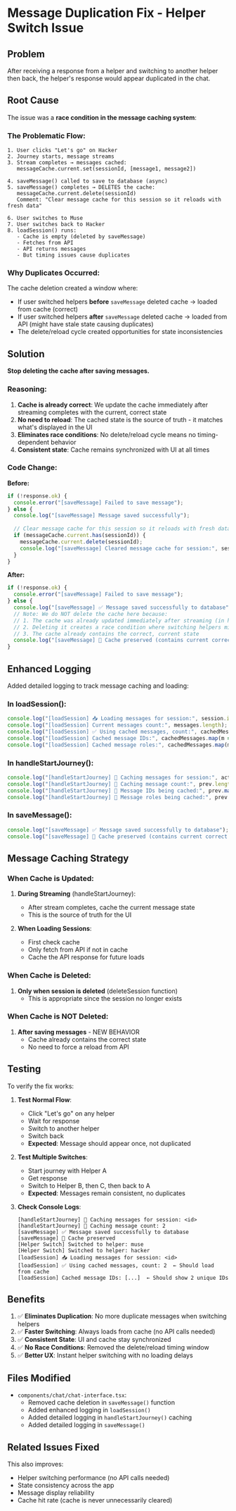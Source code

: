 # Message Duplication Fix - Helper Switch Issue

## Problem
After receiving a response from a helper and switching to another helper then back, the helper's response would appear duplicated in the chat.

## Root Cause

The issue was a **race condition in the message caching system**:

### The Problematic Flow:

```
1. User clicks "Let's go" on Hacker
2. Journey starts, message streams
3. Stream completes → messages cached:
   messageCache.current.set(sessionId, [message1, message2])
   
4. saveMessage() called to save to database (async)
5. saveMessage() completes → DELETES the cache:
   messageCache.current.delete(sessionId)
   Comment: "Clear message cache for this session so it reloads with fresh data"
   
6. User switches to Muse
7. User switches back to Hacker
8. loadSession() runs:
   - Cache is empty (deleted by saveMessage)
   - Fetches from API
   - API returns messages
   - But timing issues cause duplicates
```

### Why Duplicates Occurred:

The cache deletion created a window where:
- If user switched helpers **before** `saveMessage` deleted cache → loaded from cache (correct)
- If user switched helpers **after** `saveMessage` deleted cache → loaded from API (might have stale state causing duplicates)
- The delete/reload cycle created opportunities for state inconsistencies

## Solution

**Stop deleting the cache after saving messages.**

### Reasoning:

1. **Cache is already correct**: We update the cache immediately after streaming completes with the current, correct state
2. **No need to reload**: The cached state is the source of truth - it matches what's displayed in the UI
3. **Eliminates race conditions**: No delete/reload cycle means no timing-dependent behavior
4. **Consistent state**: Cache remains synchronized with UI at all times

### Code Change:

**Before:**
```typescript
if (!response.ok) {
  console.error("[saveMessage] Failed to save message");
} else {
  console.log("[saveMessage] Message saved successfully");
  
  // Clear message cache for this session so it reloads with fresh data on next load
  if (messageCache.current.has(sessionId)) {
    messageCache.current.delete(sessionId);
    console.log("[saveMessage] Cleared message cache for session:", sessionId);
  }
}
```

**After:**
```typescript
if (!response.ok) {
  console.error("[saveMessage] Failed to save message");
} else {
  console.log("[saveMessage] ✅ Message saved successfully to database");
  // Note: We do NOT delete the cache here because:
  // 1. The cache was already updated immediately after streaming (in handleStartJourney)
  // 2. Deleting it creates a race condition where switching helpers might load stale/duplicate data
  // 3. The cache already contains the correct, current state
  console.log("[saveMessage] 💾 Cache preserved (contains current correct state)");
}
```

## Enhanced Logging

Added detailed logging to track message caching and loading:

### In loadSession():
```typescript
console.log("[loadSession] 📥 Loading messages for session:", session.id);
console.log("[loadSession] Current messages count:", messages.length);
console.log("[loadSession] ✅ Using cached messages, count:", cachedMessages.length);
console.log("[loadSession] Cached message IDs:", cachedMessages.map(m => m.id));
console.log("[loadSession] Cached message roles:", cachedMessages.map(m => m.role));
```

### In handleStartJourney():
```typescript
console.log("[handleStartJourney] 💾 Caching messages for session:", activeSession.id);
console.log("[handleStartJourney] 💾 Caching message count:", prev.length);
console.log("[handleStartJourney] 💾 Message IDs being cached:", prev.map(m => m.id));
console.log("[handleStartJourney] 💾 Message roles being cached:", prev.map(m => m.role));
```

### In saveMessage():
```typescript
console.log("[saveMessage] ✅ Message saved successfully to database");
console.log("[saveMessage] 💾 Cache preserved (contains current correct state)");
```

## Message Caching Strategy

### When Cache is Updated:
1. **During Streaming** (handleStartJourney):
   - After stream completes, cache the current message state
   - This is the source of truth for the UI

2. **When Loading Sessions**:
   - First check cache
   - Only fetch from API if not in cache
   - Cache the API response for future loads

### When Cache is Deleted:
1. **Only when session is deleted** (deleteSession function)
   - This is appropriate since the session no longer exists

### When Cache is NOT Deleted:
1. **After saving messages** - NEW BEHAVIOR
   - Cache already contains the correct state
   - No need to force a reload from API

## Testing

To verify the fix works:

1. **Test Normal Flow**:
   - Click "Let's go" on any helper
   - Wait for response
   - Switch to another helper
   - Switch back
   - **Expected**: Message should appear once, not duplicated

2. **Test Multiple Switches**:
   - Start journey with Helper A
   - Get response
   - Switch to Helper B, then C, then back to A
   - **Expected**: Messages remain consistent, no duplicates

3. **Check Console Logs**:
   ```
   [handleStartJourney] 💾 Caching messages for session: <id>
   [handleStartJourney] 💾 Caching message count: 2
   [saveMessage] ✅ Message saved successfully to database
   [saveMessage] 💾 Cache preserved
   [Helper Switch] Switched to helper: muse
   [Helper Switch] Switched to helper: hacker
   [loadSession] 📥 Loading messages for session: <id>
   [loadSession] ✅ Using cached messages, count: 2  ← Should load from cache
   [loadSession] Cached message IDs: [...]  ← Should show 2 unique IDs
   ```

## Benefits

1. ✅ **Eliminates Duplication**: No more duplicate messages when switching helpers
2. ✅ **Faster Switching**: Always loads from cache (no API calls needed)
3. ✅ **Consistent State**: UI and cache stay synchronized
4. ✅ **No Race Conditions**: Removed the delete/reload timing window
5. ✅ **Better UX**: Instant helper switching with no loading delays

## Files Modified

- `components/chat/chat-interface.tsx`:
  - Removed cache deletion in `saveMessage()` function
  - Added enhanced logging in `loadSession()`
  - Added detailed logging in `handleStartJourney()` caching
  - Added detailed logging in `saveMessage()`

## Related Issues Fixed

This also improves:
- Helper switching performance (no API calls needed)
- State consistency across the app
- Message display reliability
- Cache hit rate (cache is never unnecessarily cleared)


